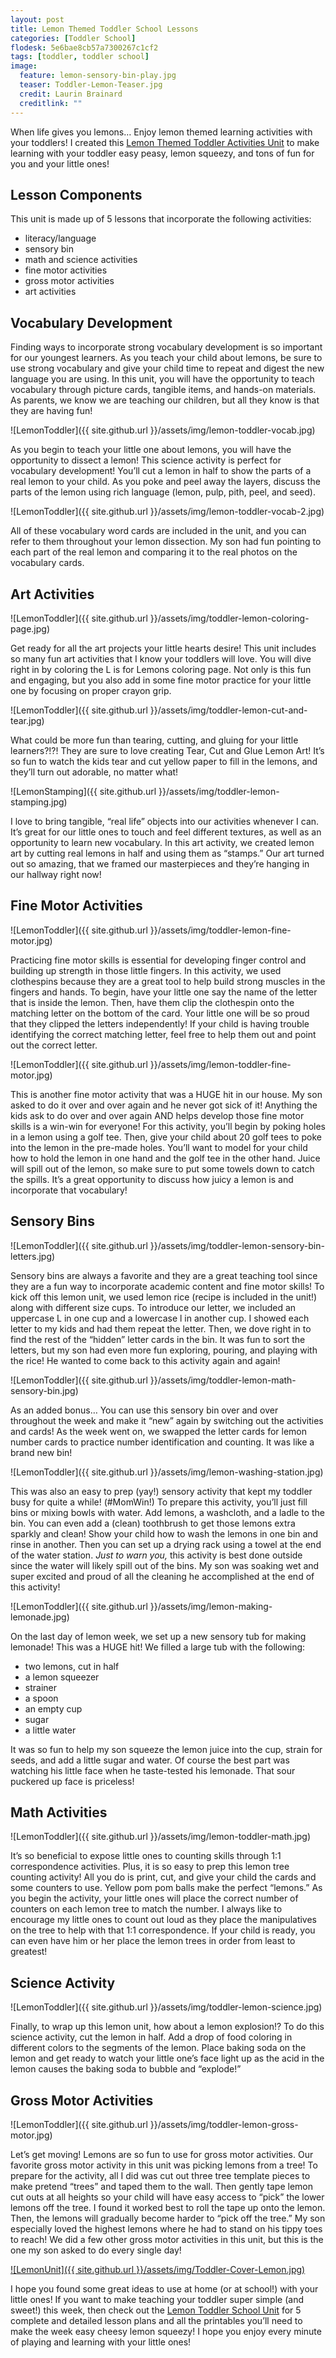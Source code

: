 ```yaml
---
layout: post
title: Lemon Themed Toddler School Lessons
categories: [Toddler School]
flodesk: 5e6bae8cb57a7300267c1cf2
tags: [toddler, toddler school]
image:
  feature: lemon-sensory-bin-play.jpg
  teaser: Toddler-Lemon-Teaser.jpg
  credit: Laurin Brainard
  creditlink: ""
---
```

When life gives you lemons… Enjoy lemon themed learning activities with your toddlers! I created this [Lemon Themed Toddler Activities Unit](https://www.teacherspayteachers.com/Product/Toddler-Activities-Lesson-Plans-Lemon-Preschool-Curriculum-Letter-L-4616157?st=af76699ab021192774b95a849e291d33&utm_source=PB%20Blog&utm_campaign=Lemon%20Toddler%20School%20Unit) to make learning with your toddler easy peasy, lemon squeezy, and tons of fun for you and your little ones! 

## Lesson Components 
This unit is made up of 5 lessons that incorporate the following activities:
- literacy/language 
- sensory bin 
- math and science activities 
- fine motor activities
- gross motor activities 
- art activities

## Vocabulary Development

Finding ways to incorporate strong vocabulary development is so important for our youngest learners. As you teach your child about lemons, be sure to use strong vocabulary and give your child time to repeat and digest the new language you are using. In this unit, you will have the opportunity to teach vocabulary through picture cards, tangible items, and hands-on materials. As parents, we know we are teaching our children, but all they know is that they are having fun! 

![LemonToddler]({{ site.github.url }}/assets/img/lemon-toddler-vocab.jpg)

As you begin to teach your little one about lemons, you will have the opportunity to dissect a lemon! This science activity is perfect for vocabulary development! You’ll cut a lemon in half to show the parts of a real lemon to your child. As you poke and peel away the layers, discuss the parts of the lemon using rich language (lemon, pulp, pith, peel, and seed). 

![LemonToddler]({{ site.github.url }}/assets/img/lemon-toddler-vocab-2.jpg)

All of these vocabulary word cards are included in the unit, and you can refer to them throughout your lemon dissection. My son had fun pointing to each part of the real lemon and comparing it to the real photos on the vocabulary cards. 

## Art Activities 

![LemonToddler]({{ site.github.url }}/assets/img/toddler-lemon-coloring-page.jpg)

Get ready for all the art projects your little hearts desire! This unit includes so many fun art activities that I know your toddlers will love. You will dive right in by coloring the L is for Lemons coloring page. Not only is this fun and engaging, but you also add in some fine motor practice for your little one by focusing on proper crayon grip.

![LemonToddler]({{ site.github.url }}/assets/img/toddler-lemon-cut-and-tear.jpg)

What could be more fun than tearing, cutting, and gluing for your little learners?!?! They are sure to love creating Tear, Cut and Glue Lemon Art! It’s so fun to watch the kids tear and cut yellow paper to fill in the lemons, and they’ll turn out adorable, no matter what! 

![LemonStamping]({{ site.github.url }}/assets/img/toddler-lemon-stamping.jpg)

I love to bring tangible, “real life” objects into our activities whenever I can. It’s great for our little ones to touch and feel different textures, as well as an opportunity to learn new vocabulary. In this art activity, we created lemon art by cutting real lemons in half and using them as “stamps.” Our art turned out so amazing, that we framed our masterpieces and they’re hanging in our hallway right now! 

## Fine Motor Activities 

![LemonToddler]({{ site.github.url }}/assets/img/toddler-lemon-fine-motor.jpg)

Practicing fine motor skills is essential for developing finger control and building up strength in those little fingers. In this activity, we used clothespins because they are a great tool to help build strong muscles in the fingers and hands. To begin, have your little one say the name of the letter that is inside the lemon. Then, have them clip the clothespin onto the matching letter on the bottom of the card. Your little one will be so proud that they clipped the letters independently! If your child is having trouble identifying the correct matching letter, feel free to help them out and point out the correct letter. 

![LemonToddler]({{ site.github.url }}/assets/img/lemon-toddler-fine-motor.jpg)

This is another fine motor activity that was a HUGE hit in our house. My son asked to do it over and over again and he never got sick of it! Anything the kids ask to do over and over again AND helps develop those fine motor skills is a win-win for everyone! For this activity, you’ll begin by poking holes in a lemon using a golf tee. Then, give your child about 20 golf tees to poke into the lemon in the pre-made holes. You’ll want to model for your child how to hold the lemon in one hand and the golf tee in the other hand. Juice will spill out of the lemon, so make sure to put some towels down to catch the spills. It’s a great opportunity to discuss how juicy a lemon is and incorporate that vocabulary! 

## Sensory Bins 

![LemonToddler]({{ site.github.url }}/assets/img/toddler-lemon-sensory-bin-letters.jpg)

Sensory bins are always a favorite and they are a great teaching tool since they are a fun way to incorporate academic content and fine motor skills! To kick off this lemon unit, we used lemon rice (recipe is included in the unit!) along with different size cups. To introduce our letter, we included an uppercase L in one cup and a lowercase l in another cup. I showed each letter to my kids and had them repeat the letter. Then, we dove right in to find the rest of the “hidden” letter cards in the bin. It was fun to sort the letters, but my son had even more fun exploring, pouring, and playing with the rice! He wanted to come back to this activity again and again! 

![LemonToddler]({{ site.github.url }}/assets/img/toddler-lemon-math-sensory-bin.jpg)

As an added bonus… You can use this sensory bin over and over throughout the week and make it “new” again by switching out the activities and cards! As the week went on, we swapped the letter cards for lemon number cards to practice number identification and counting. It was like a brand new bin! 

![LemonToddler]({{ site.github.url }}/assets/img/lemon-washing-station.jpg)

This was also an easy to prep (yay!) sensory activity that kept my toddler busy for quite a while! (#MomWin!) To prepare this activity, you’ll just fill bins or mixing bowls with water. Add lemons, a washcloth, and a ladle to the bin. You can even add a (clean) toothbrush to get those lemons extra sparkly and clean! Show your child how to wash the lemons in one bin and rinse in another. Then you can set up a drying rack using a towel at the end of the water station. _Just to warn you,_ this activity is best done outside since the water will likely spill out of the bins. My son was soaking wet and super excited and proud of all the cleaning he accomplished at the end of this activity!

![LemonToddler]({{ site.github.url }}/assets/img/lemon-making-lemonade.jpg)

On the last day of lemon week, we set up a new sensory tub for making lemonade! This was a HUGE hit! We filled a large tub with the following:
- two lemons, cut in half
- a lemon squeezer
- strainer
- a spoon
- an empty cup
- sugar
- a little water

It was so fun to help my son squeeze the lemon juice into the cup, strain for seeds, and add a little sugar and water. Of course the best part was watching his little face when he taste-tested his lemonade. That sour puckered up face is priceless! 

## Math Activities

![LemonToddler]({{ site.github.url }}/assets/img/lemon-toddler-math.jpg)

It’s so beneficial to expose little ones to counting skills through 1:1 correspondence activities. Plus, it is so easy to prep this lemon tree counting activity! All you do is print, cut, and give your child the cards and some counters to use. Yellow pom pom balls make the perfect “lemons.” 
As you begin the activity, your little ones will place the correct number of counters on each lemon tree to match the number. I always like to encourage my little ones to count out loud as they place the manipulatives on the tree to help with that 1:1 correspondence. If your child is ready, you can even have him or her place the lemon trees in order from least to greatest! 

## Science Activity 

![LemonToddler]({{ site.github.url }}/assets/img/toddler-lemon-science.jpg)

Finally, to wrap up this lemon unit, how about a lemon explosion!? To do this science activity, cut the lemon in half. Add a drop of food coloring in different colors to the segments of the lemon. Place baking soda on the lemon and get ready to watch your little one’s face light up as the acid in the lemon causes the baking soda to bubble and “explode!” 

## Gross Motor Activities 

![LemonToddler]({{ site.github.url }}/assets/img/toddler-lemon-gross-motor.jpg)

Let’s get moving! Lemons are so fun to use for gross motor activities. Our favorite gross motor activity in this unit was picking lemons from a tree! To prepare for the activity, all I did was cut out three tree template pieces to make pretend “trees” and taped them to the wall. Then gently tape lemon cut outs at all heights so your child will have easy access to “pick” the lower lemons off the tree. I found it worked best to roll the tape up onto the lemon. Then, the lemons will gradually become harder to “pick off the tree.” My son especially loved the highest lemons where he had to stand on his tippy toes to reach! We did a few other gross motor activities in this unit, but this is the one my son asked to do every single day!


[![LemonUnit]({{ site.github.url }}/assets/img/Toddler-Cover-Lemon.jpg)](https://www.teacherspayteachers.com/Product/Toddler-Activities-Lesson-Plans-Lemon-Preschool-Curriculum-Letter-L-4616157?st=af76699ab021192774b95a849e291d33&utm_source=PB%20Blog&utm_campaign=Lemon%20Toddler%20School%20Unit)


I hope you found some great ideas to use at home (or at school!) with your little ones! If you want to make teaching your toddler super simple (and sweet!) this week, then check out the [Lemon Toddler School Unit](https://www.teacherspayteachers.com/Product/Toddler-Activities-Lesson-Plans-Lemon-Preschool-Curriculum-Letter-L-4616157?st=af76699ab021192774b95a849e291d33&utm_source=PB%20Blog&utm_campaign=Lemon%20Toddler%20School%20Unit) for 5 complete and detailed lesson plans and all the printables you’ll need to make the week easy cheesy lemon squeezy! I hope you enjoy every minute of playing and learning with your little ones!


